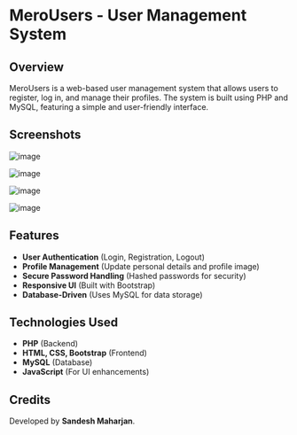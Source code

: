 # MeroUsers - User Management System

## Overview

MeroUsers is a web-based user management system that allows users to register, log in, and manage their profiles. The system is built using PHP and MySQL, featuring a simple and user-friendly interface.

## Screenshots
![image](https://github.com/user-attachments/assets/e08917e7-1e81-41db-b9ea-5e5b395a4315)

![image](https://github.com/user-attachments/assets/06fa11b1-8aa1-4c9f-86aa-a9192105cd8a)

![image](https://github.com/user-attachments/assets/9c2e771c-2070-4e40-ac7e-14ffe15c0bfd)

![image](https://github.com/user-attachments/assets/710330eb-8635-4d18-8389-6dc24cd5e00c)

## Features

- **User Authentication** (Login, Registration, Logout)
- **Profile Management** (Update personal details and profile image)
- **Secure Password Handling** (Hashed passwords for security)
- **Responsive UI** (Built with Bootstrap)
- **Database-Driven** (Uses MySQL for data storage)

## Technologies Used

- **PHP** (Backend)
- **HTML, CSS, Bootstrap** (Frontend)
- **MySQL** (Database)
- **JavaScript** (For UI enhancements)

## Credits

Developed by **Sandesh Maharjan**.

